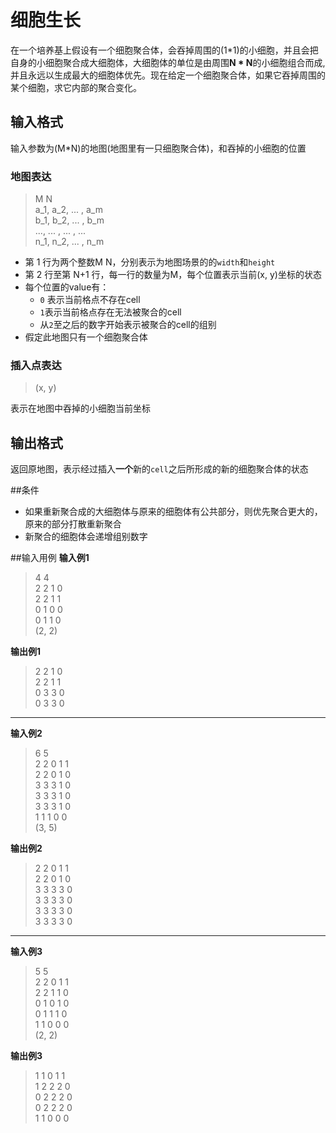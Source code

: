 
# 细胞生长
在一个培养基上假设有一个细胞聚合体，会吞掉周围的(1\*1)的小细胞，并且会把自身的小细胞聚合成大细胞体，大细胞体的单位是由周围**N * N**的小细胞组合而成, 并且永远以生成最大的细胞体优先。现在给定一个细胞聚合体，如果它吞掉周围的某个细胞，求它内部的聚合变化。

## 输入格式
    
输入参数为(M*N)的地图(地图里有一只细胞聚合体)，和吞掉的小细胞的位置

### 地图表达
> M N   
> a_1, a_2, ... , a_m   
> b_1, b_2, ... , b_m   
> ..., ... , ... , ...     
> n_1, n_2, ... , n_m

- 第 1 行为两个整数M N，分别表示为地图场景的的`width`和`height`
- 第 2 行至第 N+1 行，每一行的数量为M，每个位置表示当前(x, y)坐标的状态
- 每个位置的value有：
	- `0` 表示当前格点不存在cell
	- `1`表示当前格点存在无法被聚合的cell
	- 从`2`至之后的数字开始表示被聚合的cell的组别
- 假定此地图只有一个细胞聚合体

### 插入点表达
> (x, y)

表示在地图中吞掉的小细胞当前坐标

## 输出格式
返回原地图，表示经过插入**一个**新的`cell`之后所形成的新的细胞聚合体的状态

##条件
- 如果重新聚合成的大细胞体与原来的细胞体有公共部分，则优先聚合更大的，原来的部分打散重新聚合
- 新聚合的细胞体会递增组别数字

##输入用例
**输入例1**
> 4 4  
> 2 2 1 0  
> 2 2 1 1  
> 0 1 0 0  
> 0 1 1 0  
> (2, 2)

**输出例1**
> 2 2 1 0  
> 2 2 1 1  
> 0 3 3 0  
> 0 3 3 0  
  
---
**输入例2**   

> 6 5  
> 2 2 0 1 1  
> 2 2 0 1 0  
> 3 3 3 1 0  
> 3 3 3 1 0  
> 3 3 3 1 0    
> 1 1 1 0 0  
> (3, 5)  

**输出例2**  
> 2 2 0 1 1  
> 2 2 0 1 0  
> 3 3 3 3 0  
> 3 3 3 3 0  
> 3 3 3 3 0  
> 3 3 3 3 0

---
**输入例3**
> 5 5  
> 2 2 0 1 1  
> 2 2 1 1 0  
> 0 1 0 1 0  
> 0 1 1 1 0  
> 1 1 0 0 0  
> (2, 2)

**输出例3**
> 1 1 0 1 1  
> 1 2 2 2 0  
> 0 2 2 2 0  
> 0 2 2 2 0  
> 1 1 0 0 0  


